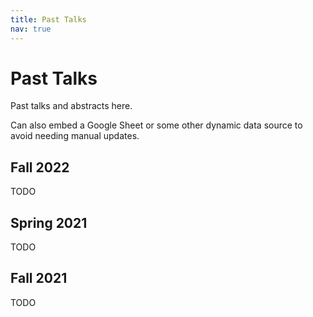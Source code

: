 ```yaml
---
title: Past Talks
nav: true
---
```


# Past Talks

Past talks and abstracts here.

Can also embed a Google Sheet or some other dynamic data source to avoid needing manual updates.

## Fall 2022
TODO

## Spring 2021
TODO

## Fall 2021
TODO